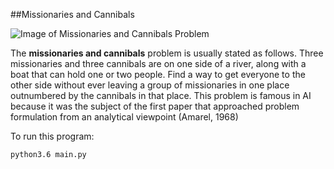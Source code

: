 ##Missionaries and Cannibals

![Image of Missionaries and Cannibals Problem](http://www.vynguyen.net/wp-content/uploads/2016/01/Almost-Solved.png)

The **missionaries and cannibals** problem is usually stated as follows. Three missionaries
and three cannibals are on one side of a river, along with a boat that can hold one or
two people. Find a way to get everyone to the other side without ever leaving a group of missionaries
in one place outnumbered by the cannibals in that place. This problem is famous in
AI because it was the subject of the first paper that approached problem formulation from an
analytical viewpoint (Amarel, 1968)

To run this program:

```bash
python3.6 main.py
```
